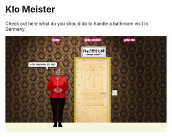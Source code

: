 # Klo Meister
Check out here what do you should do to handle a bathroom visit in Germany.


![](./src/img/klo-master.png)
